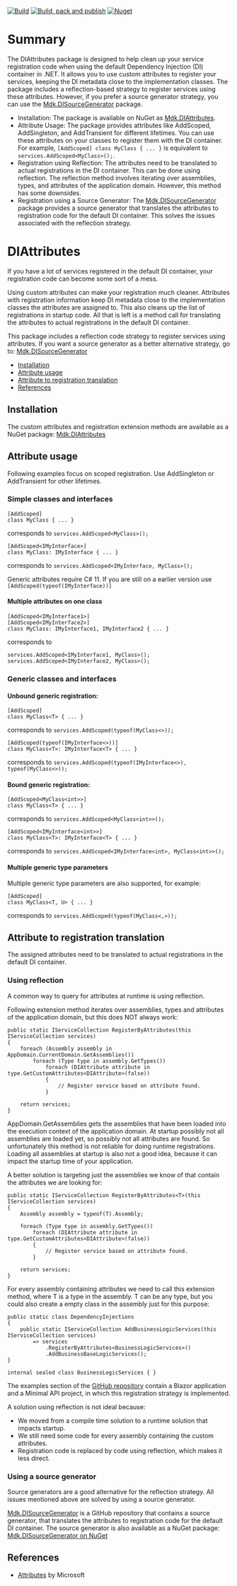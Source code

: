 [![Build](https://github.com/mdekok/mdk-di-attributes/actions/workflows/Build.yml/badge.svg)](https://github.com/mdekok/mdk-di-attributes/actions/workflows/Build.yml)
[![Build, pack and publish](https://github.com/mdekok/mdk-di-attributes/actions/workflows/BuildPackPublish.yml/badge.svg)](https://github.com/mdekok/mdk-di-attributes/actions/workflows/BuildPackPublish.yml)
[![Nuget](https://img.shields.io/nuget/v/Mdk.DIAttributes?logo=nuget)](https://www.nuget.org/packages/Mdk.DIAttributes)

# Summary
The DIAttributes package is designed to help clean up your service registration code when using the default Dependency Injection (DI) container in .NET. It allows you to use custom attributes to register your services, keeping the DI metadata close to the implementation classes.
The package includes a reflection-based strategy to register services using these attributes. However, if you prefer a source generator strategy, you can use the [Mdk.DISourceGenerator](https://www.nuget.org/packages/Mdk.DISourceGenerator/) package.
- Installation: The package is available on NuGet as [Mdk.DIAttributes](https://www.nuget.org/packages/Mdk.DIAttributes/).
- Attribute Usage: The package provides attributes like AddScoped, AddSingleton, and AddTransient for different lifetimes. You can use these attributes on your classes to register them with the DI container. For example, ```[AddScoped] class MyClass { ... }``` is equivalent to ```services.AddScoped<MyClass>();```.
- Registration using Reflection: The attributes need to be translated to actual registrations in the DI container. This can be done using reflection. The reflection method involves iterating over assemblies, types, and attributes of the application domain. However, this method has some downsides.
- Registration using a Source Generator: The [Mdk.DISourceGenerator](https://www.nuget.org/packages/Mdk.DISourceGenerator/) package provides a source generator that translates the attributes to registration code for the default DI container. This solves the issues associated with the reflection strategy.
	
# DIAttributes
If you have a lot of services registered in the default DI container, your registration code can become some sort of a mess.

Using custom attributes can make your registration much cleaner.
Attributes with registration information keep DI metadata close to the implementation classes the attributes are assigned to.
This also cleans up the list of registrations in startup code.
All that is left is a method call for translating the attributes to actual registrations in the default DI container.

This package includes a reflection code strategy to register services using attributes.
If you want a source generator as a better alternative strategy,
go to: [Mdk.DISourceGenerator](https://www.nuget.org/packages/Mdk.DISourceGenerator/)

- [Installation](#installation)
- [Attribute usage](#attribute-usage)
- [Attribute to registration translation](#attribute-to-registration-translation)
- [References](#references)

## Installation
The custom attributes and registration extension methods are available as a NuGet package:
[Mdk.DIAttributes](https://www.nuget.org/packages/Mdk.DIAttributes/)

## Attribute usage
Following examples focus on scoped registration. Use AddSingleton or AddTransient for other lifetimes.

### Simple classes and interfaces
```
[AddScoped]
class MyClass { ... }
```
corresponds to ```services.AddScoped<MyClass>();```
```
[AddScoped<IMyInterface>]
class MyClass: IMyInterface { ... }
```
corresponds to ```services.AddScoped<IMyInterface, MyClass>();```

Generic attributes require C# 11. If you are still on a earlier version use ```[AddScoped(typeof(IMyInterface))]```

#### Multiple attributes on one class
```
[AddScoped<IMyInterface1>]
[AddScoped<IMyInterface2>]
class MyClass: IMyInterface1, IMyInterface2 { ... }
```
corresponds to
```
services.AddScoped<IMyInterface1, MyClass>();
services.AddScoped<IMyInterface2, MyClass>();
```

### Generic classes and interfaces
#### Unbound generic registration:
```
[AddScoped]
class MyClass<T> { ... }
```
corresponds to ```services.AddScoped(typeof(MyClass<>));```
```
[AddScoped(typeof(IMyInterface<>))]
class MyClass<T>: IMyInterface<T> { ... }
```
corresponds to ```services.AddScoped(typeof(IMyInterface<>), typeof(MyClass<>));```

#### Bound generic registration:
```
[AddScoped<MyClass<int>>]
class MyClass<T> { ... }
```
corresponds to ```services.AddScoped<MyClass<int>>();```
```
[AddScoped<IMyInterface<int>>]
class MyClass<T>: IMyInterface<T> { ... }
```
corresponds to ```services.AddScoped<IMyInterface<int>, MyClass<int>>();```

#### Multiple generic type parameters
Multiple generic type parameters are also supported, for example:
```
[AddScoped]
class MyClass<T, U> { ... }
```
corresponds to ```services.AddScoped(typeof(MyClass<,>));```

## Attribute to registration translation
The assigned attributes need to be translated to actual registrations in the default DI container.

### Using reflection
A common way to query for attributes at runtime is using reflection.

Following extension method iterates over assemblies, types and attributes of the application domain,
but this does NOT always work:

```
public static IServiceCollection RegisterByAttributes(this IServiceCollection services)
{
    foreach (Assembly assembly in AppDomain.CurrentDomain.GetAssemblies())
        foreach (Type type in assembly.GetTypes())
            foreach (DIAttribute attribute in type.GetCustomAttributes<DIAttribute>(false))
            {
                // Register service based on attribute found.
            }

    return services;
}
```
AppDomain.GetAssemblies gets the assemblies that have been loaded into the execution context of the application domain.
At startup possibly not all assemblies are loaded yet, so possibly not all attributes are found.
So unfortunately this method is not reliable for doing runtime registrations.
Loading all assemblies at startup is also not a good idea, because it can impact the startup time of your application.

A better solution is targeting just the assemblies we know of that contain the attributes we are looking for:
```
public static IServiceCollection RegisterByAttributes<T>(this IServiceCollection services)
{
    Assembly assembly = typeof(T).Assembly;

    foreach (Type type in assembly.GetTypes())
        foreach (DIAttribute attribute in type.GetCustomAttributes<DIAttribute>(false))
        {
            // Register service based on attribute found.
        }

    return services;
}
```
For every assembly containing attributes we need to call this extension method, where T is a type in the assembly.
T can be any type, but you could also create a empty class in the assembly just for this purpose:

```
public static class DependencyInjections
{
    public static IServiceCollection AddBusinessLogicServices(this IServiceCollection services)
        => services
            .RegisterByAttributes<BusinessLogicServices>()
            .AddBusinessBaseLogicServices();
}

internal sealed class BusinessLogicServices { }
```

The examples section of the [GitHub repository](https://github.com/mdekok/mdk-di-attributes) contain a Blazor application and a Minimal API project,
in which this registration strategy is implemented.

A solution using reflection is not ideal because:
- We moved from a compile time solution to a runtime solution that impacts startup.
- We still need some code for every assembly containing the custom attributes.
- Registration code is replaced by code using reflection, which makes it less direct.

### Using a source generator
Source generators are a good alternative for the reflection strategy.
All issues mentioned above are solved by using a source generator.

[Mdk.DISourceGenerator](https://github.com/mdekok/mdk-di-sourcegenerator) is a GitHub repository that contains a source generator,
that translates the attributes to registration code for the default DI container.
The source generator is also available as a NuGet package: [Mdk.DISourceGenerator on NuGet](https://www.nuget.org/packages/Mdk.DISourceGenerator/)

## References
- [Attributes](https://learn.microsoft.com/en-us/dotnet/csharp/advanced-topics/reflection-and-attributes/) by Microsoft
